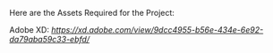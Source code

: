 Here are the Assets Required for the Project:

Adobe XD: *https://xd.adobe.com/view/9dcc4955-b56e-434e-6e92-da79aba59c33-ebfd/*
